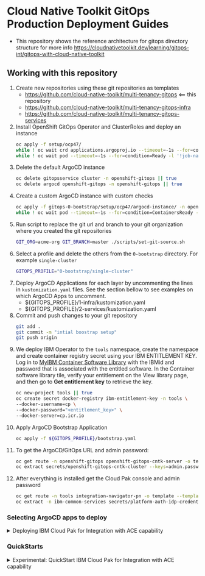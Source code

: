 # Cloud Native Toolkit GitOps Production Deployment Guides

- This repository shows the reference architecture for gitops directory structure for more info https://cloudnativetoolkit.dev/learning/gitops-int/gitops-with-cloud-native-toolkit


## Working with this repository

1. Create new repositories using these git repositories as templates
    - https://github.com/cloud-native-toolkit/multi-tenancy-gitops  <== this repository
    - https://github.com/cloud-native-toolkit/multi-tenancy-gitops-infra
    - https://github.com/cloud-native-toolkit/multi-tenancy-gitops-services
1. Install OpenShift GitOps Operator and ClusterRoles and deploy an instance
    ```bash
    oc apply -f setup/ocp47/
    while ! oc wait crd applications.argoproj.io --timeout=-1s --for=condition=Established  2>/dev/null; do sleep 30; done
    while ! oc wait pod --timeout=-1s --for=condition=Ready -l '!job-name' -n openshift-gitops > /dev/null; do sleep 30; done
    ```
1. Delete the default ArgoCD instance
    ```bash
    oc delete gitopsservice cluster -n openshift-gitops || true
    oc delete argocd openshift-gitops -n openshift-gitops || true
    ```
1. Create a custom ArgoCD instance with custom checks
    ```bash
    oc apply -f gitops-0-bootstrap/setup/ocp47/argocd-instance/ -n openshift-gitops
    while ! oc wait pod --timeout=-1s --for=condition=ContainersReady -l app.kubernetes.io/name=openshift-gitops-cntk-server -n openshift-gitops > /dev/null; do sleep 30; done
    ```
1. Run script to replace the git url and branch to your git organization where you created the git repositories
    ```bash
    GIT_ORG=acme-org GIT_BRANCH=master ./scripts/set-git-source.sh
    ```
1. Select a profile and delete the others from the `0-bootstrap` directory. For example `single-cluster`
    ```bash
    GITOPS_PROFILE="0-bootstrap/single-cluster"
    ```
1. Deploy ArgoCD Applications for each layer by uncommenting the lines in `kustomization.yaml` files. See the section bellow to see examples on which ArgoCD Apps to uncomment.
    - ${GITOPS_PROFILE}/1-infra/kustomization.yaml
    - ${GITOPS_PROFILE}/2-services/kustomization.yaml
1. Commit and push changes to your git repository
    ```bash
    git add .
    git commit -m "intial boostrap setup"
    git push origin
    ```
1. We deploy IBM Operator to the `tools` namespace, create the namespace and create container registry secret using your IBM ENTITLEMENT KEY. Log in to [MyIBM Container Software Library](https://myibm.ibm.com/products-services/containerlibrary) with the IBMid and password that is associated with the entitled software. In the Container software library tile, verify your entitlement on the View library page, and then go to **Get entitlement key** to retrieve the key.
    ```bash
    oc new-project tools || true
    oc create secret docker-registry ibm-entitlement-key -n tools \
    --docker-username=cp \
    --docker-password="<entitlement_key>" \
    --docker-server=cp.icr.io
    ```
1. Apply ArgoCD Bootstrap Application
    ```bash
    oc apply -f ${GITOPS_PROFILE}/bootstrap.yaml
    ```
1. To get the ArgoCD/GitOps URL and admin password:
    ```bash
    oc get route -n openshift-gitops openshift-gitops-cntk-server -o template --template='https://{{.spec.host}}'
    oc extract secrets/openshift-gitops-cntk-cluster --keys=admin.password -n openshift-gitops --to=-
    ```
1. After everything is installed get the Cloud Pak console and admin password
    ```bash
    oc get route -n tools integration-navigator-pn -o template --template='https://{{.spec.host}}'
    oc extract -n ibm-common-services secrets/platform-auth-idp-credentials --keys=admin_username,admin_password --to=-
    ```

### Selecting ArgoCD apps to deploy
<details><summary>Deploying IBM Cloud Pak for Integration with ACE capability</summary>

### Deploying IBM Cloud Pak for Integration with ACE capability
1. Edit the Infrastructure layer `${GITOPS_PROFILE}/1-infra/kustomization.yaml` uncomment the lines:
    ```yaml
    - argocd/consolenotification.yaml
    - argocd/namespace-ibm-common-services.yaml
    - argocd/namespace-ci.yaml
    - argocd/namespace-dev.yaml
    - argocd/namespace-staging.yaml
    - argocd/namespace-prod.yaml
    - argocd/namespace-sealed-secrets.yaml
    - argocd/namespace-tools.yaml
    ```
1. Edit the Shared Services layer `${GITOPS_PROFILE}/2-services/kustomization.yaml` make sure your using the correction version for each operator, uncomment the lines:
    ```yaml
    - argocd/operators/ibm-ace-operator.yaml
    - argocd/operators/ibm-platform-navigator.yaml
    - argocd/instances/ibm-platform-navigator-instance.yaml
    - argocd/operators/ibm-foundations.yaml
    - argocd/instances/ibm-foundational-services-instance.yaml
    - argocd/operators/ibm-automation-foundation-core-operator.yaml
    - argocd/operators/ibm-catalogs.yaml
    - argocd/instances/sealed-secrets.yaml
    ```
1. Edit the platform navigator to specify the storage class to use it needs to be ReadWriteMany(RWX) in the file `${GITOPS_PROFILE}/2-services/instances/ibm-platform-navigator-instance.yaml`
    ```yaml
    storage:
        class: managed-nfs-storage
    ```
</details>


### QuickStarts
<details><summary>Experimental: QuickStart IBM Cloud Pak for Integration with ACE capability</summary>

### Experimental: QuickStart IBM Cloud Pak for Integration with ACE capability

### Deploy the ACE operator and its pre-requisites
- Make sure you are logged in OpenShift with admin rights
    ```bash
    oc login ...
    ```

- Log in with the Github CLI
    ```bash
    gh auth login
    ```

- Setup a local git directory to clone all the git repositories
    ```bash
    mkdir -p ace-production
    ```

- Make sure you are connected to the correct OpenShift cluster
    ```bash
    oc whoami --show-console
    ```

- Run the bootstrap script, specify the git user `GIT_USER`, the git org `GIT_ORG`,the IBM Entitlement key value `GIT_TOKEN` and the output directory to clone all repos `OUTPUT_DIR`.You can use `DEBUG=true` for verbose output.
    ```bash
    curl -sfL https://raw.githubusercontent.com/cloud-native-toolkit/multi-tenancy-gitops/master/scripts/bootstrap.sh | \
    GIT_ORG=$REPLACE_WITH_GIT_ORG \
    IBM_ENTITLEMENT_KEY="<entitlement_key>" \
    ACE_SCENARIO=true \
    OUTPUT_DIR=ace-production \
    sh
    ```
- You can open the output directory containing all the git repositories with VSCode
    ```bash
    code ace-production
    ```
1. To get the ArgoCD/GitOps URL and admin password:
    ```bash
    oc get route -n openshift-gitops openshift-gitops-cntk-server -o template --template='https://{{.spec.host}}'
    oc extract secrets/openshift-gitops-cntk-cluster --keys=admin.password -n openshift-gitops --to=-
    ```
1. After everything is installed get the Cloud Pak console and admin password
    ```bash
    oc get route -n tools integration-navigator-pn -o template --template='https://{{.spec.host}}'
    oc extract -n ibm-common-services secrets/platform-auth-idp-credentials --keys=admin_username,admin_password --to=-
    ```

</details>
